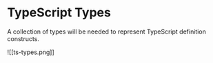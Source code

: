# TypeScript Types

A collection of types will be needed to represent TypeScript definition constructs.

![[ts-types.png]]
